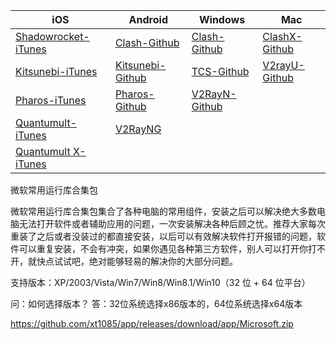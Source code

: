 

| iOS  | Android | Windows  | Mac |
| ------------- | ------------- | ------------- | ------------- |
| [Shadowrocket-iTunes](https://apps.apple.com/us/app/shadowrocket/id932747118) | [Clash-Github](https://github.com/xt1085/app/releases/latest)  | [Clash-Github](https://github.com/Fndroid/clash_for_windows_pkg/releases/latest)  | [ClashX-Github](https://github.com/yichengchen/clashX/releases/latest)  |
| [Kitsunebi-iTunes](https://itunes.apple.com/us/app/kitsunebi-proxy-utility/id1446584073?mt=8)  |  [Kitsunebi-Github](https://github.com/xt1085/app/releases/latest)  | [TCS-Github](https://github.com/KevinZonda/trojan-client-slim/releases/latest)  |  [V2rayU-Github](https://github.com/yanue/V2rayU/releases/latest)  |
| [Pharos-iTunes](https://apps.apple.com/us/app/pharos-pro/id1456610173)  |  [Pharos-Github](https://github.com/PharosVip/Pharos-Android-Test/releases/latest)  |  [V2RayN-Github](https://github.com/2dust/v2rayN/releases/latest)  |    |
| [Quantumult-iTunes](https://itunes.apple.com/us/app/quantumult/id1252015438?mt=8)  |  [V2RayNG](https://github.com/2dust/v2rayNG/releases/latest)  |   |    |
| [Quantumult X-iTunes](https://apps.apple.com/us/app/quantumult-x/id1443988620)  |    |   |    |




微软常用运行库合集包

微软常用运行库合集包集合了各种电脑的常用组件，安装之后可以解决绝大多数电脑无法打开软件或者辅助应用的问题，一次安装解决各种后顾之忧。推荐大家每次重装了之后或者没装过的都直接安装，以后可以有效解决软件打开报错的问题，软件可以重复安装，不会有冲突，如果你遇见各种第三方软件，别人可以打开你打不开，就快点试试吧，绝对能够轻易的解决你的大部分问题。

支持版本：XP/2003/Vista/Win7/Win8/Win8.1/Win10（32 位 + 64 位平台）

问：如何选择版本？
答：32位系统选择x86版本的，64位系统选择x64版本

https://github.com/xt1085/app/releases/download/app/Microsoft.zip
